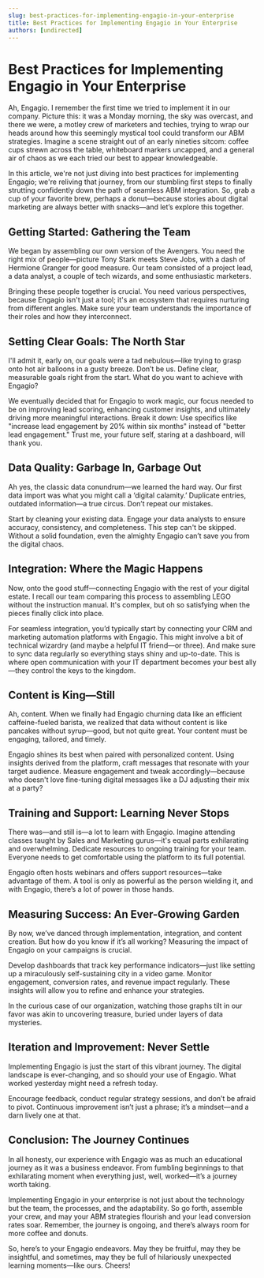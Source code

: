 ```yaml
---
slug: best-practices-for-implementing-engagio-in-your-enterprise
title: Best Practices for Implementing Engagio in Your Enterprise
authors: [undirected]
---
```



# Best Practices for Implementing Engagio in Your Enterprise

Ah, Engagio. I remember the first time we tried to implement it in our company. Picture this: it was a Monday morning, the sky was overcast, and there we were, a motley crew of marketers and techies, trying to wrap our heads around how this seemingly mystical tool could transform our ABM strategies. Imagine a scene straight out of an early nineties sitcom: coffee cups strewn across the table, whiteboard markers uncapped, and a general air of chaos as we each tried our best to appear knowledgeable.

In this article, we're not just diving into best practices for implementing Engagio; we're reliving that journey, from our stumbling first steps to finally strutting confidently down the path of seamless ABM integration. So, grab a cup of your favorite brew, perhaps a donut—because stories about digital marketing are always better with snacks—and let’s explore this together.

## Getting Started: Gathering the Team

We began by assembling our own version of the Avengers. You need the right mix of people—picture Tony Stark meets Steve Jobs, with a dash of Hermione Granger for good measure. Our team consisted of a project lead, a data analyst, a couple of tech wizards, and some enthusiastic marketers.

Bringing these people together is crucial. You need various perspectives, because Engagio isn't just a tool; it's an ecosystem that requires nurturing from different angles. Make sure your team understands the importance of their roles and how they interconnect.

## Setting Clear Goals: The North Star

I'll admit it, early on, our goals were a tad nebulous—like trying to grasp onto hot air balloons in a gusty breeze. Don’t be us. Define clear, measurable goals right from the start. What do you want to achieve with Engagio?

We eventually decided that for Engagio to work magic, our focus needed to be on improving lead scoring, enhancing customer insights, and ultimately driving more meaningful interactions. Break it down: Use specifics like "increase lead engagement by 20% within six months" instead of "better lead engagement." Trust me, your future self, staring at a dashboard, will thank you.

## Data Quality: Garbage In, Garbage Out

Ah yes, the classic data conundrum—we learned the hard way. Our first data import was what you might call a ‘digital calamity.’ Duplicate entries, outdated information—a true circus. Don’t repeat our mistakes.

Start by cleaning your existing data. Engage your data analysts to ensure accuracy, consistency, and completeness. This step can't be skipped. Without a solid foundation, even the almighty Engagio can’t save you from the digital chaos.

## Integration: Where the Magic Happens

Now, onto the good stuff—connecting Engagio with the rest of your digital estate. I recall our team comparing this process to assembling LEGO without the instruction manual. It's complex, but oh so satisfying when the pieces finally click into place.

For seamless integration, you’d typically start by connecting your CRM and marketing automation platforms with Engagio. This might involve a bit of technical wizardry (and maybe a helpful IT friend—or three). And make sure to sync data regularly so everything stays shiny and up-to-date. This is where open communication with your IT department becomes your best ally—they control the keys to the kingdom.

## Content is King—Still

Ah, content. When we finally had Engagio churning data like an efficient caffeine-fueled barista, we realized that data without content is like pancakes without syrup—good, but not quite great. Your content must be engaging, tailored, and timely.

Engagio shines its best when paired with personalized content. Using insights derived from the platform, craft messages that resonate with your target audience. Measure engagement and tweak accordingly—because who doesn't love fine-tuning digital messages like a DJ adjusting their mix at a party?

## Training and Support: Learning Never Stops

There was—and still is—a lot to learn with Engagio. Imagine attending classes taught by Sales and Marketing gurus—it's equal parts exhilarating and overwhelming. Dedicate resources to ongoing training for your team. Everyone needs to get comfortable using the platform to its full potential.

Engagio often hosts webinars and offers support resources—take advantage of them. A tool is only as powerful as the person wielding it, and with Engagio, there’s a lot of power in those hands.

## Measuring Success: An Ever-Growing Garden

By now, we’ve danced through implementation, integration, and content creation. But how do you know if it’s all working? Measuring the impact of Engagio on your campaigns is crucial. 

Develop dashboards that track key performance indicators—just like setting up a miraculously self-sustaining city in a video game. Monitor engagement, conversion rates, and revenue impact regularly. These insights will allow you to refine and enhance your strategies. 

In the curious case of our organization, watching those graphs tilt in our favor was akin to uncovering treasure, buried under layers of data mysteries.

## Iteration and Improvement: Never Settle

Implementing Engagio is just the start of this vibrant journey. The digital landscape is ever-changing, and so should your use of Engagio. What worked yesterday might need a refresh today.

Encourage feedback, conduct regular strategy sessions, and don’t be afraid to pivot. Continuous improvement isn’t just a phrase; it’s a mindset—and a darn lively one at that.

## Conclusion: The Journey Continues

In all honesty, our experience with Engagio was as much an educational journey as it was a business endeavor. From fumbling beginnings to that exhilarating moment when everything just, well, worked—it’s a journey worth taking.

Implementing Engagio in your enterprise is not just about the technology but the team, the processes, and the adaptability. So go forth, assemble your crew, and may your ABM strategies flourish and your lead conversion rates soar. Remember, the journey is ongoing, and there’s always room for more coffee and donuts.

So, here’s to your Engagio endeavors. May they be fruitful, may they be insightful, and sometimes, may they be full of hilariously unexpected learning moments—like ours. Cheers!
